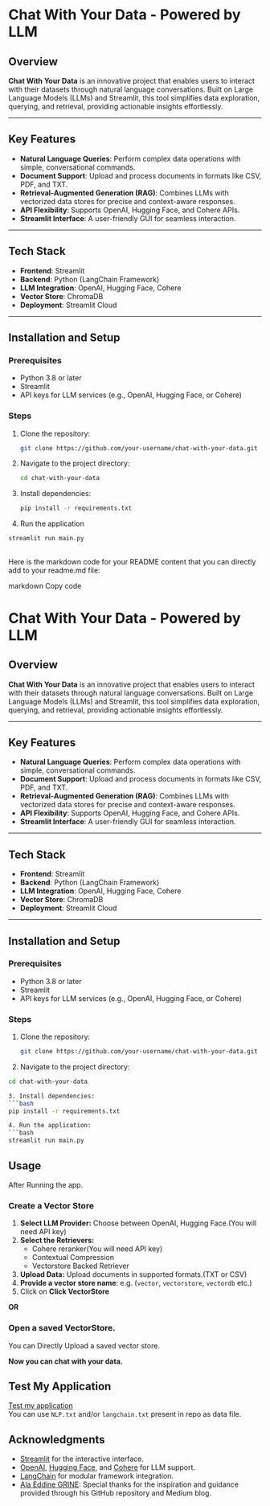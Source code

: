 # Chat With Your Data - Powered by LLM

## Overview

**Chat With Your Data** is an innovative project that enables users to interact with their datasets through natural language conversations. Built on Large Language Models (LLMs) and Streamlit, this tool simplifies data exploration, querying, and retrieval, providing actionable insights effortlessly.

---

## Key Features

- **Natural Language Queries**: Perform complex data operations with simple, conversational commands.
- **Document Support**: Upload and process documents in formats like CSV, PDF, and TXT.
- **Retrieval-Augmented Generation (RAG)**: Combines LLMs with vectorized data stores for precise and context-aware responses.
- **API Flexibility**: Supports OpenAI, Hugging Face, and Cohere APIs.
- **Streamlit Interface**: A user-friendly GUI for seamless interaction.

---

## Tech Stack

- **Frontend**: Streamlit
- **Backend**: Python (LangChain Framework)
- **LLM Integration**: OpenAI, Hugging Face, Cohere
- **Vector Store**: ChromaDB
- **Deployment**: Streamlit Cloud

---

## Installation and Setup

### Prerequisites

- Python 3.8 or later
- Streamlit
- API keys for LLM services (e.g., OpenAI, Hugging Face, or Cohere)

### Steps

1. Clone the repository:
   ```bash
   git clone https://github.com/your-username/chat-with-your-data.git

2. Navigate to the project directory:
   ```bash
   cd chat-with-your-data
3. Install dependencies:
   ```bash
   pip install -r requirements.txt
4. Run the application
 ```bash
streamlit run main.py
```

## 
Here is the markdown code for your README content that you can directly add to your readme.md file:

markdown
Copy code
# Chat With Your Data - Powered by LLM

## Overview

**Chat With Your Data** is an innovative project that enables users to interact with their datasets through natural language conversations. Built on Large Language Models (LLMs) and Streamlit, this tool simplifies data exploration, querying, and retrieval, providing actionable insights effortlessly.

---

## Key Features

- **Natural Language Queries**: Perform complex data operations with simple, conversational commands.
- **Document Support**: Upload and process documents in formats like CSV, PDF, and TXT.
- **Retrieval-Augmented Generation (RAG)**: Combines LLMs with vectorized data stores for precise and context-aware responses.
- **API Flexibility**: Supports OpenAI, Hugging Face, and Cohere APIs.
- **Streamlit Interface**: A user-friendly GUI for seamless interaction.

---

## Tech Stack

- **Frontend**: Streamlit
- **Backend**: Python (LangChain Framework)
- **LLM Integration**: OpenAI, Hugging Face, Cohere
- **Vector Store**: ChromaDB
- **Deployment**: Streamlit Cloud

---

## Installation and Setup

### Prerequisites

- Python 3.8 or later
- Streamlit
- API keys for LLM services (e.g., OpenAI, Hugging Face, or Cohere)

### Steps

1. Clone the repository:
   ```bash
   git clone https://github.com/your-username/chat-with-your-data.git
2. Navigate to the project directory:
```bash
cd chat-with-your-data

3. Install dependencies:
```bash
pip install -r requirements.txt

4. Run the application:
```bash
streamlit run main.py
```
## Usage
After Running the app.
### Create a Vector Store
1. **Select LLM Provider:** Choose between OpenAI, Hugging Face.(You will need API key)
2. **Select the Retrievers:**
      -  Cohere reranker(You will need API key)
      -  Contextual Compression
      -  Vectorstore Backed Retriever
4. **Upload Data:** Upload documents in supported formats.(TXT or CSV)
5. **Provide a vector store name**: e.g. (`vector`, `vectorstore`, `vectordb` etc.)
6. Click on **Click VectorStore**

**OR**

### Open a saved VectorStore.
You can Directly Upload a saved vector store.

**Now you can chat with your data.**


## Test My Application

[Test my application](https://chatwithyourdata-tzsckgsmsp5jz6ch6ervfm.streamlit.app/)  
You can use `NLP.txt` and/or `langchain.txt` present in repo as data file.


## Acknowledgments
- [Streamlit](https://streamlit.io/) for the interactive interface.
- [OpenAI](https://openai.com/), [Hugging Face](https://huggingface.co/), and [Cohere](https://cohere.com/
) for LLM support.
- [LangChain](https://www.langchain.com/) for modular framework integration.
- [Ala Eddine GRINE](https://medium.com/thedeephub/rag-chatbot-powered-by-langchain-openai-google-generative-ai-and-hugging-face-apis-6a9b9d7d59db): Special thanks for the inspiration and guidance provided through his GitHub repository and Medium blog.
   
